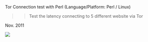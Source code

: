 Tor Connection test with Perl
(Language/Platform: Perl / Linux)
>>Test the latency connecting to 5 different website via Tor 

Nov. 2011

<a href='https://github.com/gongz/Tor-test'><img src='https://s3.amazonaws.com/sepersonal_test/images/Tor.jpg'></a>